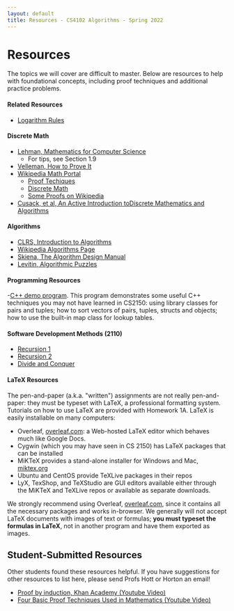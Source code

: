 ```yaml
---
layout: default
title: Resources - CS4102 Algorithms - Spring 2022 
---
```


# Resources

The topics we will cover are difficult to master.  Below are resources to help with foundational concepts, including proof techniques and additional practice problems.

#### Related Resources
- [Logarithm Rules](https://en.wikipedia.org/wiki/List_of_logarithmic_identities)

#### Discrete Math
- [Lehman, Mathematics for Computer Science](resources/mcs.pdf)
    - For tips, see Section 1.9
- [Velleman, How to Prove It](https://search.lib.virginia.edu/catalog/u4357637)
- [Wikipedia Math Portal](https://en.wikipedia.org/wiki/Portal:Mathematics)
    - [Proof Techiques](https://en.wikipedia.org/wiki/Mathematical_proof)
    - [Discrete Math](https://en.wikipedia.org/wiki/Discrete_mathematics)
    - [Some Proofs on Wikipedia](https://en.wikipedia.org/wiki/List_of_mathematical_proofs)
- [Cusack, et al, An Active Introduction toDiscrete Mathematics and Algorithms](https://cusack.hope.edu/Notes/Notes/Books/AIDMA/AIDMA.2.7.1.pdf)

#### Algorithms
- [CLRS, Introduction to Algorithms](https://search.lib.virginia.edu/catalog/u6757775)
- [Wikipedia Algorithms Page](https://en.wikipedia.org/wiki/Algorithm)
- [Skiena, The Algorithm Design Manual](https://www.amazon.com/dp/1849967202)
- [Levitin, Algorithmic Puzzles](https://search.lib.virginia.edu/catalog/u7095532)

#### Programming Resources
-[C++ demo program](resources/cpp-demo1.cpp).  This program demonstrates some useful C++ techniques you may not have learned in CS2150: using library classes for pairs and tuples; how to sort vectors of pairs, tuples, structs and objects; how to use the built-in map class for lookup tables. 

#### Software Development Methods (2110)
- [Recursion 1](resources/31-recursion.pdf)
- [Recursion 2](resources/32-recursion.pdf)
- [Divide and Conquer](resources/33-divide-and-conquer.pdf)

#### LaTeX Resources
The pen-and-paper (a.k.a. "written") assignments are not really pen-and-paper: they must be typeset with LaTeX, a professional formatting system. Tutorials on how to use LaTeX are provided with Homework 1A. LaTeX is easily installable on many computers: 
- Overleaf, [overleaf.com](http://overleaf.com): a Web-hosted LaTeX editor which behaves much like Google Docs.
- Cygwin (which you may have seen in CS 2150) has LaTeX packages that can be installed
- MiKTeX provides a stand-alone installer for Windows and Mac, [miktex.org](http://miktex.org)
- Ubuntu and CentOS provide TeXLive packages in their repos
- LyX, TexShop, and TeXStudio are GUI editors available either through the MiKTeX and TeXLive repos or available as separate downloads.

We strongly recommend using Overleaf, [overleaf.com](http://overleaf.com), since it contains all the necessary packages and works in-browser. We generally will not accept LaTeX documents with images of text or formulas; **you must typeset the formulas in LaTeX**, not in another program and have them exported as images.


## Student-Submitted Resources

Other students found these resources helpful.  If you have suggestions for other resources to list here, please send Profs Hott or Horton an email!

- [Proof by induction, Khan Academy (Youtube Video)](https://www.youtube.com/watch?v=wblW_M_HVQ8)
- [Four Basic Proof Techniques Used in Mathematics (Youtube Video)](https://www.youtube.com/watch?v=V5tUc-J124s)

